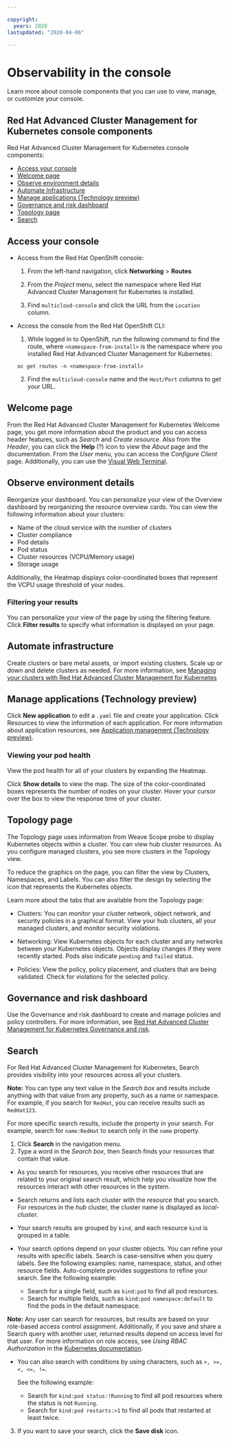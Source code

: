 ```yaml
---

copyright:
  years: 2020
lastupdated: "2020-04-06"

---
```



# Observability in the console 

Learn more about console components that you can use to view, manage, or customize your console. 

## Red Hat Advanced Cluster Management for Kubernetes console components

Red Hat Advanced Cluster Management for Kubernetes console components:

- [Access your console](#access-your-console)
- [Welcome page](#welcome-page) 
- [Observe environment details](#observe-environment-details)<!--if users are unable to view the listed details in this section; this link needs to be removed-->
- [Automate Infrastructure](#automate-infrastructure)
- [Manage applications (Technology preview)](#manage-applications-technology-preview)
- [Governance and risk dashboard](#governance-and-risk-dashboard)
- [Topology page](#topology-page)
- [Search](#search) 

## Access your console

- Access from the Red Hat OpenShift console:

  1. From the left-hand navigation, click **Networking** > **Routes**

  2. From the _Project_ menu, select the namespace where Red Hat Advanced Cluster Management for Kubernetes is installed.

  3. Find `multicloud-console` and click the URL from the `Location` column.

- Access the console from the Red Hat OpenShift CLI:

  1. While logged in to OpenShift, run the following command to find the route, where `<namespace-from-install>` is the namespace where you installed Red Hat Advanced Cluster Management for Kubernetes:

  ```
  oc get routes -n <namespace-from-install>
  ```
  2. Find the `multicloud-console` name and the `Host/Port` columns to get your URL.

## Welcome page

From the Red Hat Advanced Cluster Management for Kubernetes Welcome page, you get more information about the product and you can access header features, such as _Search_ and _Create resource_. Also from the _Header_, you can click the **Help** (?) icon to view the _About_ page and the documentation. From the _User_ menu, you can access the _Configure Client_ page. Additionally, you can use the [Visual Web Terminal](vwt_search.md). 

## Observe environment details

<!--Will users be able to see any of this information even though it will not be on the Overview page?-->
Reorganize your dashboard. You can personalize your view of the Overview dashboard by reorganizing the resource overview cards. You can view the following information about your clusters: 

* Name of the cloud service with the number of clusters
* Cluster compliance
* Pod details
* Pod status
* Cluster resources (VCPU/Memory usage)
* Storage usage

Additionally, the Heatmap displays color-coordinated boxes that represent the VCPU usage threshold of your nodes. 

### Filtering your results

You can personalize your view of the page by using the filtering feature. Click **Filter results** to specify what information is displayed on your page.

## Automate infrastructure

Create clusters or bare metal assets, or import existing clusters. Scale up or down and delete clusters as needed. For more information, see [Managing your clusters with Red Hat Advanced Cluster Management for Kubernetes](manage_cluster/intro.md)

## Manage applications (Technology preview)

Click **New application** to edit a `.yaml` file and create your application. Click Resources to view the information of each application. For more information about application resources, see [Application management (Technology preview)](../manage_applications/overview.md).

### Viewing your pod health 

View the pod health for all of your clusters by expanding the Heatmap.

Click **Show details** to view the map. The size of the color-coordinated boxes represents the number of nodes on your cluster. Hover your cursor over the box to view the response time of your cluster. 

## Topology page 

The Topology page uses information from Weave Scope probe to display Kubernetes objects within a cluster. You can view hub cluster resources. As you configure managed clusters, you see more clusters in the Topology view. 

To reduce the graphics on the page, you can filter the view by Clusters, Namespaces, and Labels. You can also filter the design by selecting the icon that represents the Kubernetes objects.

Learn more about the tabs that are available from the Topology page:

  - Clusters: You can monitor your cluster network, object network, and security policies in a graphical format. View your hub clusters, all your managed clusters, and monitor security violations.

  - Networking: View Kubernetes objects for each cluster and any networks between your Kubernetes objects. Objects display changes if they were recently started. Pods also indicate `pending` and `failed` status.

  - Policies: View the policy, policy placement, and clusters that are being validated. Check for violations for the selected policy.

## Governance and risk dashboard

Use the Governance and risk dashboard to create and manage policies and policy controllers. For more information, see [Red Hat Advanced Cluster Management for Kubernetes Governance and risk](../governance/compliance_intro.md).

## Search 

For Red Hat Advanced Cluster Management for Kubernetes, Search provides visibility into your resources across all your clusters.

**Note:** You can type any text value in the _Search box_ and results include anything with that value from any property, such as a name or namespace. For example, if you search for `RedHat`, you can receive results such as `RedHat123`. 

For more specific search results, include the property in your search. For example, search for `name:RedHat` to search only in the `name` property.

1. Click **Search** in the navigation menu. 
2. Type a word in the _Search box_, then Search finds your resources that contain that value.
   
  - As you search for resources, you receive other resources that are related to your original search result, which help you visualize how the resources interact with other resources in the system. 
  
  - Search returns and lists each cluster with the resource that you search. For resources in the _hub_ cluster, the cluster name is displayed as _local-cluster_.
   
  - Your search results are grouped by `kind`, and each resource `kind` is grouped in a table. 

  - Your search options depend on your cluster objects. You can refine your results with specific labels. Search is case-sensitive when you query labels. See the following examples: name, namespace, status, and other resource fields. Auto-complete provides suggestions to refine your search. See the following example:

    - Search for a single field, such as `kind:pod` to find all pod resources.
    - Search for multiple fields, such as `kind:pod namespace:default` to find the pods in the default namespace. 
  
  **Note:** Any user can search for resources, but results are based on your role-based access control assignment. Additionally, if you save and share a Search query with another user, returned results depend on access level for that user. For more information on role access, see _Using RBAC Authorization_ in the [Kubernetes documentation](https://kubernetes.io/docs/reference/access-authn-authz/rbac/).

  - You can also search with conditions by using characters, such as `>, >=, <, <=, !=`.

    See the following example:

    - Search for `kind:pod status:!Running` to find all pod resources where the status is not `Running`.
    - Search for `kind:pod restarts:>1` to find all pods that restarted at least twice.

3. If you want to save your search, click the **Save disk** icon.  

